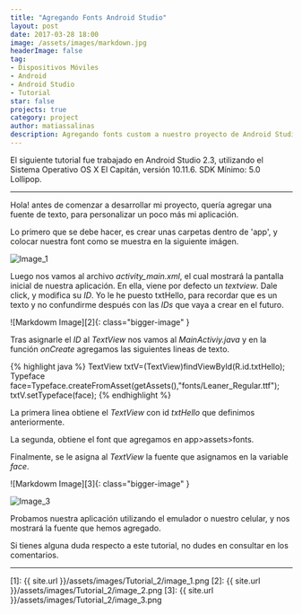 ```yaml
---
title: "Agregando Fonts Android Studio"
layout: post
date: 2017-03-28 18:00
image: /assets/images/markdown.jpg
headerImage: false
tag:
- Dispositivos Móviles
- Android
- Android Studio
- Tutorial
star: false
projects: true
category: project
author: matiassalinas
description: Agregando fonts custom a nuestro proyecto de Android Studio
---
```


El siguiente tutorial fue trabajado en Android Studio 2.3, utilizando el Sistema Operativo OS X El Capitán, versión 10.11.6. SDK Mínimo: 5.0 Lollipop.

---

<div class="side-by-side">
   <div class="toleft">
        <p>Hola! antes de comenzar a desarrollar mi proyecto, quería agregar una fuente de texto, para personalizar un poco más mi aplicación.</p>
        <p>Lo primero que se debe hacer, es crear unas carpetas dentro de 'app', y colocar nuestra font como se muestra en la siguiente imágen.</p>
    </div>
    <div class="toright">
        <img class="image" src=[1] alt="Image_1">
    </div>
</div>

Luego nos vamos al archivo <i>activity_main.xml</i>, el cual mostrará la pantalla inicial de nuestra aplicación. En ella, viene por defecto un <i>textview</i>. Dale click, y modifica su <i>ID</i>. Yo le he puesto txtHello, para recordar que es un texto y no confundirme después con las <i>IDs</i> que vaya a crear en el futuro.

![Markdowm Image][2]{: class="bigger-image" }

Tras asignarle el <i>ID</i> al <i>TextView</i> nos vamos al <i>MainActiviy.java</i> y en la función <i>onCreate</i> agregamos las siguientes lineas de texto.

{% highlight java %}
TextView txtV=(TextView)findViewById(R.id.txtHello);
Typeface face=Typeface.createFromAsset(getAssets(),"fonts/Leaner_Regular.ttf");
txtV.setTypeface(face);
{% endhighlight %} 

La primera linea obtiene el <i>TextView</i> con id <i>txtHello</i> que definimos anteriormente.

La segunda, obtiene el font que agregamos en app>assets>fonts.

Finalmente, se le asigna al <i>TextView</i> la fuente que asignamos en la variable <i>face</i>.

![Markdowm Image][3]{: class="bigger-image" }

<div class="side-by-side">
   <div class="toleft">
        <img class="image" src=[3] alt="Image_3">
    </div>
    <div class="toright">
        <p>Probamos nuestra aplicación utilizando el emulador o nuestro celular, y nos mostrará la fuente que hemos agregado.</p>
        <p>Si tienes alguna duda respecto a este tutorial, no dudes en consultar en los comentarios. </p>
    </div>
</div>


---

[1]: {{ site.url }}/assets/images/Tutorial_2/image_1.png
[2]: {{ site.url }}/assets/images/Tutorial_2/image_2.png
[3]: {{ site.url }}/assets/images/Tutorial_2/image_3.png